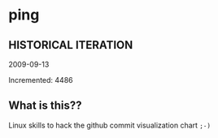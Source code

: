 # ping

## HISTORICAL ITERATION
2009-09-13

Incremented: 4486

## What is this?? 
Linux skills to hack the github commit visualization chart `;-)`
